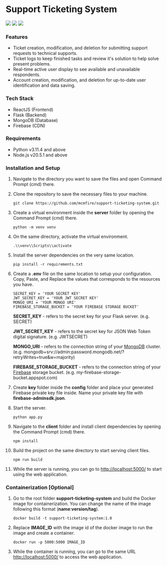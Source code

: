 # Support Ticketing System
![](https://img.shields.io/github/stars/mcmfire/support-ticketing-system) ![](https://img.shields.io/github/forks/mcmfire/support-ticketing-system) ![](https://img.shields.io/github/issues/mcmfire/support-ticketing-system)
### Features
- Ticket creation, modification, and deletion for submitting support requests to technical supports.
- Ticket logs to keep finished tasks and review it's solution to help solve present problems.
- Real-time active user display to see available and unavailable respondents.
- Account creation, modification, and deletion for up-to-date user identification and data saving.

### Tech Stack
- ReactJS (Frontend)
- Flask (Backend)
- MongoDB (Database)
- Firebase (CDN)

### Requirements
- Python v3.11.4 and above
- Node.js v20.5.1 and above

### Installation and Setup
1. Navigate to the directory you want to save the files and open Command Prompt (cmd) there.

2.  Clone the repository to save the necessary files to your machine.

    `git clone https://github.com/mcmfire/support-ticketing-system.git`

3. Create a virtual environment inside the **server** folder by opening the Command Prompt (cmd) there.

    `python -m venv venv`

4. On the same directory, activate the virtual environment.

    `.\\venv\\Scripts\\activate`

5. Install the server dependencies on the very same location.

    `pip install -r requirements.txt`

6. Create a **.env** file on the same location to setup your configuration. Copy, Paste, and Replace the values that corresponds to the resources you have.
    ```
    SECRET_KEY = 'YOUR SECRET KEY'
    JWT_SECRET_KEY = 'YOUR JWT SECRET KEY'
    MONGO_URI = 'YOUR MONGO URI'
    FIREBASE_STORAGE_BUCKET = 'YOUR FIREBASE STORAGE BUCKET'
    ```
    **SECRET_KEY** - refers to the secret key for your Flask server. (e.g. SECRET)

    **JWT_SECRET_KEY** - refers to the secret key for JSON Web Token digital signature. (e.g. JWTSECRET)

    **MONGO_URI** - refers to the connection string of your [MongoDB](https://cloud.mongodb.com/ "MongoDB") cluster. (e.g. mongodb+srv://admin:password.mongodb.net/?retryWrites=true&w=majority)

    **FIREBASE_STORAGE_BUCKET** - refers to the connection string of your [Firebase](https://console.firebase.google.com/ "Firebase") storage bucket. (e.g. my-firebase-storage-bucket.appspot.com)

7. Create **key** folder inside the **config** folder and place your generated Firebase private key file inside. Name your private key file with **firebase-adminsdk.json**.

8. Start the server.

    `python app.py`

9. Navigate to the **client** folder and install client dependencies by opening the Command Prompt (cmd) there.

    `npm install`

10. Build the project on the same directory to start serving client files.

    `npm run build`

11. While the server is running, you can go to [http://localhost:5000/](http://localhost:5000/ "http://localhost:5000/") to start using the web application.

### Containerization \[Optional\]
1. Go to the root folder **support-ticketing-system** and build the Docker image for containerization. You can change the name of the image following this format (**name**:**version/tag**).

    `docker build -t support-ticketing-system:1.0`

2. Replace **IMAGE_ID** with the image id of the docker image to run the image and create a container.

    `docker run -p 5000:5000 IMAGE_ID`

3. While the container is running, you can go to the same URL [http://localhost:5000/](http://localhost:5000/ "http://localhost:5000/") to access the web application.